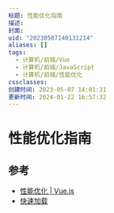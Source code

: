 ```yaml
---
标题: 性能优化指南
描述:
封面:
uid: "20230507140131214"
aliases: []
tags:
  - 计算机/前端/Vue
  - 计算机/前端/JavaScript
  - 计算机/前端/性能优化
cssclasses:
创建时间: 2023-05-07 14:01:31
更新时间: 2024-01-22 16:57:32
---
```


# 性能优化指南

## 参考

- [性能优化 | Vue.js](https://cn.vuejs.org/guide/best-practices/performance.html#profiling-options)
- [快速加载](https://web.dev/fast/)
